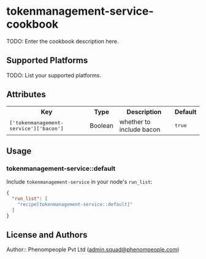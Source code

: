 # tokenmanagement-service-cookbook

TODO: Enter the cookbook description here.

## Supported Platforms

TODO: List your supported platforms.

## Attributes

<table>
  <tr>
    <th>Key</th>
    <th>Type</th>
    <th>Description</th>
    <th>Default</th>
  </tr>
  <tr>
    <td><tt>['tokenmanagement-service']['bacon']</tt></td>
    <td>Boolean</td>
    <td>whether to include bacon</td>
    <td><tt>true</tt></td>
  </tr>
</table>

## Usage

### tokenmanagement-service::default

Include `tokenmanagement-service` in your node's `run_list`:

```json
{
  "run_list": [
    "recipe[tokenmanagement-service::default]"
  ]
}
```

## License and Authors

Author:: Phenompeople Pvt Ltd (<admin.squad@phenompeople.com>)
